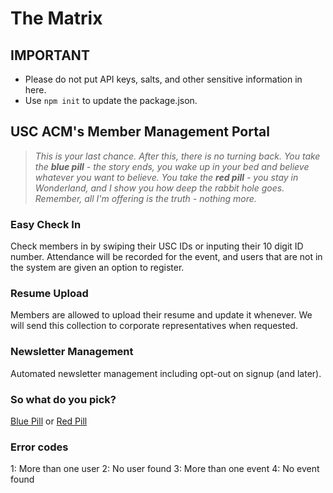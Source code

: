 The Matrix
==========

## IMPORTANT

* Please do not put API keys, salts, and other sensitive information in here.
* Use `npm init` to update the package.json.

## USC ACM's Member Management Portal

> _This is your last chance. After this, there is no turning back. You take the **blue pill** - the story ends, you wake up in your bed and believe whatever you want to believe. You take the **red pill** - you stay in Wonderland, and I show you how deep the rabbit hole goes. Remember, all I'm offering is the truth - nothing more._

### Easy Check In

Check members in by swiping their USC IDs or inputing their 10 digit ID number. Attendance will be recorded for the event, and users that are not in the system are given an option to register.

### Resume Upload

Members are allowed to upload their resume and update it whenever. We will send this collection to corporate representatives when requested. 

### Newsletter Management

Automated newsletter management including opt-out on signup (and later). 

### So what do you pick?

[Blue Pill](http://uscacm.org/) or [Red Pill](https://github.com/uscacm/the-matrix)

### Error codes

1: More than one user
2: No user found
3: More than one event
4: No event found
